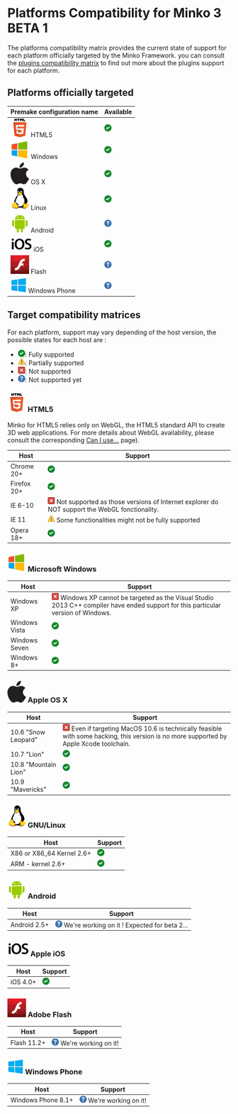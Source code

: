 Platforms Compatibility for Minko 3 BETA 1
==========================================

The platforms compatibility matrix provides the current state of support for each platform officially targeted by the Minko Framework. you can consult the [plugins compatibility matrix](../article/Plugin_compatibility_matrix.md) to find out more about the plugins support for each platform.

Platforms officially targeted
-----------------------------

|    Premake configuration name    |      Available     | 
|---------------------------------------------------------------------------------------------------------|------------------------------------------------------|
| ![](../../doc/image/Html5_min.png "fig:../../doc/image/Html5_min.png") HTML5                 | ![](../../doc/image/Checked.png "../../doc/image/Checked.png") | html5                            |
| ![](../../doc/image/Winmini.png "fig:../../doc/image/Winmini.png") Windows                   | ![](../../doc/image/Checked.png "../../doc/image/Checked.png") | windows32<br/>windows64        |
| ![](../../doc/image/Mac_min.png "fig:../../doc/image/Mac_min.png") OS X                      | ![](../../doc/image/Checked.png "../../doc/image/Checked.png") | osx64                            |
| ![](../../doc/image/Linux_min.png "fig:../../doc/image/Linux_min.png") Linux                 | ![](../../doc/image/Checked.png "../../doc/image/Checked.png") | linux32<br/>linux64            |
| ![](../../doc/image/Androidmini.png "fig:../../doc/image/Androidmini.png") Android           | ![](../../doc/image/Help_16.png "../../doc/image/Help_16.png") | N/A (expected for the beta 2...) |
| ![](../../doc/image/Iso7mini.png "fig:../../doc/image/Iso7mini.png") iOS                     | ![](../../doc/image/Checked.png "../../doc/image/Checked.png") | ios                              |
| ![](../../doc/image/Flashmini.png "fig:../../doc/image/Flashmini.png") Flash                 | ![](../../doc/image/Help_16.png "../../doc/image/Help_16.png") | N/A                              |
| ![](../../doc/image/Windows_phone.png "fig:../../doc/image/Windows_phone.png") Windows Phone | ![](../../doc/image/Help_16.png "../../doc/image/Help_16.png") | N/A                              |

Target compatibility matrices
-----------------------------

For each platform, support may vary depending of the host version, the possible states for each host are :

-   ![](../../doc/image/Checked.png "fig:../../doc/image/Checked.png"): Fully supported
-   ![](../../doc/image/Warning.png "fig:../../doc/image/Warning.png"): Partially supported
-   ![](../../doc/image/Error.png "fig:../../doc/image/Error.png"): Not supported
-   ![](../../doc/image/Help_16.png "fig:../../doc/image/Help_16.png"): Not supported yet

### ![](../../doc/image/Html5_min.png "fig:../../doc/image/Html5_min.png") HTML5

Minko for HTML5 relies only on WebGL, the HTML5 standard API to create 3D web applications. For more details about WebGL availability, please consult the corresponding [Can I use...](http://caniuse.com/#search=webgl ) page).

| Host        | Support                                                                                                                                                     |
|-------------|-------------------------------------------------------------------------------------------------------------------------------------------------------------|
| Chrome 20+  | ![](../../doc/image/Checked.png "../../doc/image/Checked.png")                                                                                              |
| Firefox 20+ | ![](../../doc/image/Checked.png "../../doc/image/Checked.png")                                                                                              |
| IE 6-10     | ![](../../doc/image/Error.png "fig:../../doc/image/Error.png") Not supported as those versions of Internet explorer do NOT support the WebGL fonctionality. |
| IE 11       | ![](../../doc/image/Warning.png "fig:../../doc/image/Warning.png") Some functionalities might not be fully supported                                        |
| Opera 18+   | ![](../../doc/image/Checked.png "../../doc/image/Checked.png")                                                                                              |

### ![](../../doc/image/Winmini.png "fig:../../doc/image/Winmini.png") Microsoft Windows

| Host          | Support                                                                                                                                                                                        |
|---------------|------------------------------------------------------------------------------------------------------------------------------------------------------------------------------------------------|
| Windows XP    | ![](../../doc/image/Error.png "fig:../../doc/image/Error.png") Windows XP cannot be targeted as the Visual Studio 2013 C++ compiler have ended support for this particular version of Windows. |
| Windows Vista | ![](../../doc/image/Checked.png "../../doc/image/Checked.png")                                                                                                                                 |
| Windows Seven | ![](../../doc/image/Checked.png "../../doc/image/Checked.png")                                                                                                                                 |
| Windows 8+    | ![](../../doc/image/Checked.png "../../doc/image/Checked.png")                                                                                                                                 |

### ![](../../doc/image/Mac_min.png "fig:../../doc/image/Mac_min.png") Apple OS X

| Host                 | Support                                                                                                                                                                                            |
|----------------------|----------------------------------------------------------------------------------------------------------------------------------------------------------------------------------------------------|
| 10.6 "Snow Leopard"  | ![](../../doc/image/Error.png "fig:../../doc/image/Error.png") Even if targeting MacOS 10.6 is technically feasible with some hacking, this version is no more supported by Apple Xcode toolchain. |
| 10.7 "Lion"          | ![](../../doc/image/Checked.png "../../doc/image/Checked.png")                                                                                                                                     |
| 10.8 "Mountain Lion" | ![](../../doc/image/Checked.png "../../doc/image/Checked.png")                                                                                                                                     |
| 10.9 "Mavericks"     | ![](../../doc/image/Checked.png "../../doc/image/Checked.png")                                                                                                                                     |

### ![](../../doc/image/Linux_min.png "fig:../../doc/image/Linux_min.png") GNU/Linux

| Host                       | Support                                                        |
|----------------------------|----------------------------------------------------------------|
| X86 or X86_64 Kernel 2.6+ | ![](../../doc/image/Checked.png "../../doc/image/Checked.png") |
| ARM - kernel 2.6+          | ![](../../doc/image/Checked.png "../../doc/image/Checked.png") |

### ![](../../doc/image/Androidmini.png "fig:../../doc/image/Androidmini.png") Android

| Host         | Support                                                                                                         |
|--------------|-----------------------------------------------------------------------------------------------------------------|
| Android 2.5+ | ![](../../doc/image/Help_16.png "fig:../../doc/image/Help_16.png") We're working on it ! Expected for beta 2... |

### ![](../../doc/image/Iso7mini.png "fig:../../doc/image/Iso7mini.png") Apple iOS

| Host     | Support                                                        |
|----------|----------------------------------------------------------------|
| iOS 4.0+ | ![](../../doc/image/Checked.png "../../doc/image/Checked.png") |

### ![](../../doc/image/Flashmini.png "fig:../../doc/image/Flashmini.png") Adobe Flash

| Host        | Support                                                                                 |
|-------------|-----------------------------------------------------------------------------------------|
| Flash 11.2+ | ![](../../doc/image/Help_16.png "fig:../../doc/image/Help_16.png") We're working on it! |

### ![](../../doc/image/Windows_phone.png "fig:../../doc/image/Windows_phone.png") Windows Phone

| Host               | Support                                                                                 |
|--------------------|-----------------------------------------------------------------------------------------|
| Windows Phone 8.1+ | ![](../../doc/image/Help_16.png "fig:../../doc/image/Help_16.png") We're working on it! |


